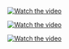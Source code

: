 [![Watch the video]([](https://imgur.com/a/3QBhG9u))](https://www.youtube.com/watch?v=-BHTD4_PuNQ)

[![Watch the video](https://i.imgur.com/3QBhG9u.png)](https://youtu.be/vt5fpE0bzSY)

[![Watch the video](https://i.imgur.com/vKb2F1B.png)](https://youtu.be/vt5fpE0bzSY)
